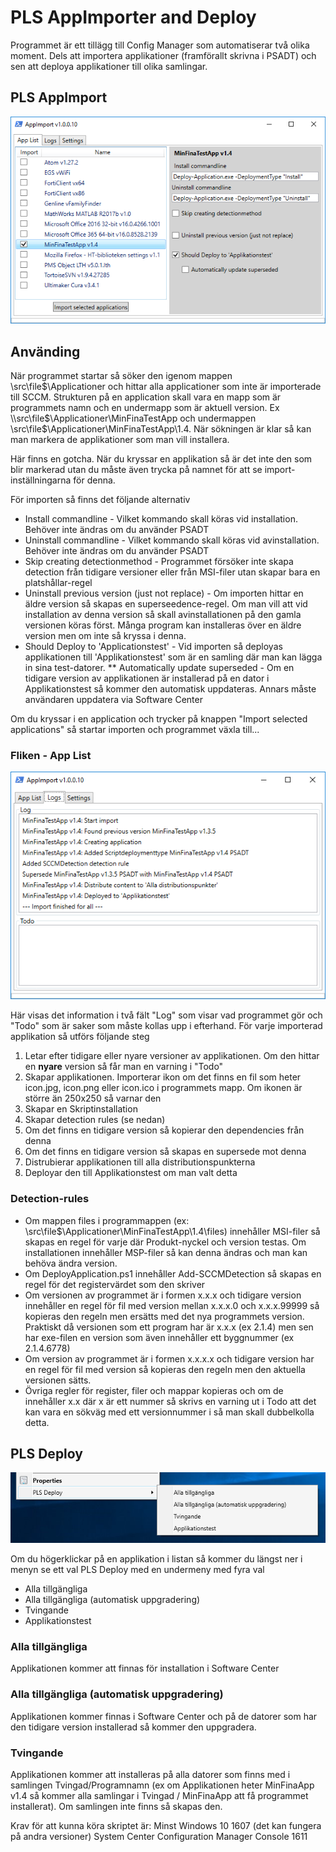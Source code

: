 # PLS AppImporter and Deploy

Programmet är ett tillägg till Config Manager som automatiserar två olika moment. Dels att importera applikationer (framförallt skrivna i PSADT) och sen att deploya applikationer till olika samlingar.

## PLS AppImport

![AppImport](Images/app-list.png)

## Använding

När programmet startar så söker den igenom mappen \\src\file$\Applicationer och hittar alla applicationer som inte är importerade till SCCM. Strukturen på en application skall vara en mapp som är programmets namn och en undermapp som är aktuell version. Ex \\src\file$\Applicationer\MinFinaTestApp och undermappen \\src\file$\Applicationer\MinFinaTestApp\1.4. När sökningen är klar så kan man markera de applikationer som man vill installera.

Här finns en gotcha. När du kryssar en applikation så är det inte den som blir markerad utan du måste även trycka på namnet för att se import-inställningarna för denna. 


För importen så finns det följande alternativ

* Install commandline -
Vilket kommando skall köras vid installation. Behöver inte ändras om du använder PSADT
* Uninstall commandline -
Vilket kommando skall köras vid avinstallation. Behöver inte ändras om du använder PSADT
* Skip creating detectionmethod -
Programmet försöker inte skapa detection från tidigare versioner eller från MSI-filer utan skapar bara en platshållar-regel
* Uninstall previous version (just not replace) - 
Om importen hittar en äldre version så skapas en superseedence-regel. Om man vill att vid installation av denna version så skall avinstallationen på den gamla versionen köras först. Många program kan installeras över en äldre version men om inte så kryssa i denna.
* Should Deploy to 'Applicationstest' - 
Vid importen så deployas applikationen till 'Applikationstest' som är en samling där man kan lägga in sina test-datorer.
** Automatically update superseded -
Om en tidigare version av applikationen är installerad på en dator i Applikationstest så kommer den automatisk uppdateras. Annars måste användaren uppdatera via Software Center

Om du kryssar i en application och trycker på knappen "Import selected applications" så startar importen och programmet växla till...

### Fliken - App List

![AppImport](Images/log.png)

Här visas det information i två fält "Log" som visar vad programmet gör och "Todo" som är saker som måste kollas upp i efterhand. För varje importerad applikation så utförs följande steg

1. Letar efter tidigare eller nyare versioner av applikationen. Om den hittar en **nyare** version så får man en varning i "Todo"
1. Skapar applikationen. Importerar ikon om det finns en fil som heter icon.jpg, icon.png eller icon.ico i programmets mapp. Om ikonen är större än 250x250 så varnar den
1. Skapar en Skriptinstallation
1. Skapar detection rules (se nedan)
1. Om det finns en tidigare version så kopierar den dependencies från denna
1. Om det finns en tidigare version så skapas en supersede mot denna
1. Distrubierar applikationen till alla distributionspunkterna
1. Deployar den till Applikationstest om man valt detta

### Detection-rules

* Om mappen files i programmappen (ex: \\src\file$\Applicationer\MinFinaTestApp\1.4\files) innehåller MSI-filer så skapas en regel för varje där Produkt-nyckel och version testas. Om installationen innehåller MSP-filer så kan denna ändras och man kan behöva ändra version.
* Om DeployApplication.ps1 innehåller Add-SCCMDetection så skapas en regel för det registervärdet som den skriver
* Om versionen av programmet är i formen x.x.x och tidigare version innehåller en regel för fil med version mellan x.x.x.0 och x.x.x.99999 så kopieras den regeln men ersätts med det nya programmets version. Praktiskt då versionen som ett program har är x.x.x (ex 2.1.4) men sen har exe-filen en version som även innehåller ett byggnummer (ex 2.1.4.6778)
* Om version av programmet är i formen x.x.x.x och tidigare version har en regel för fil med version så kopieras den regeln men den aktuella versionen sätts.
* Övriga regler för register, filer och mappar kopieras och om de innehåller x.x där x är ett nummer så skrivs en varning ut i Todo att det kan vara en sökväg med ett versionnummer i så man skall dubbelkolla detta.


## PLS Deploy

![AppImport](Images/pls-deploy-menu.png)

Om du högerklickar på en applikation i listan så kommer du längst ner i menyn
se ett val PLS Deploy med en undermeny med fyra val

* Alla tillgängliga
* Alla tillgängliga (automatisk uppgradering)
* Tvingande
* Applikationstest

### Alla tillgängliga
Applikationen kommer att finnas för installation i Software Center

### Alla tillgängliga (automatisk uppgradering)
Applikationen kommer finnas i Software Center och på de datorer som har den tidigare version installerad så kommer den uppgradera.

### Tvingande
Applikationen kommer att installeras på alla datorer som finns med i samlingen Tvingad/Programnamn (ex om Applikationen heter MinFinaApp v1.4 så kommer alla samlingar i Tvingad / MinFinaApp att få programmet installerat). Om samlingen inte finns så skapas den.

Krav för att kunna köra skriptet är:
    Minst Windows 10 1607 (det kan fungera på andra versioner)
    System Center Configuration Manager Console 1611
